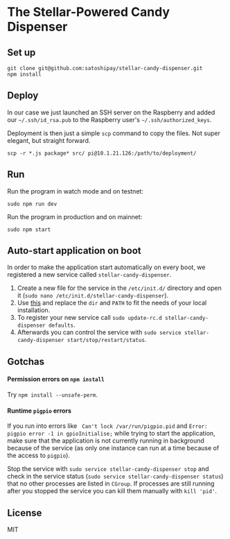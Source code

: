# The Stellar-Powered Candy Dispenser

## Set up

```
git clone git@github.com:satoshipay/stellar-candy-dispenser.git
npm install
```

## Deploy

In our case we just launched an SSH server on the Raspberry and added our `~/.ssh/id_rsa.pub` to the Raspberry user's `~/.ssh/authorized_keys`.

Deployment is then just a simple `scp` command to copy the files. Not super elegant, but straight forward.

```
scp -r *.js package* src/ pi@10.1.21.126:/path/to/deployment/
```

## Run

Run the program in watch mode and on testnet:

```
sudo npm run dev
```

Run the program in production and on mainnet:

```
sudo npm start
```

## Auto-start application on boot

In order to make the application start automatically on every boot, we registered a new service called `stellar-candy-dispenser`.

1. Create a new file for the service in the `/etc/init.d/` directory and open it (`sudo nano /etc/init.d/stellar-candy-dispenser`).
2. Use [this](etc/init.d/stellar-candy-dispenser) and replace the `dir` and `PATH` to fit the needs of your local installation.
3. To register your new service call `sudo update-rc.d stellar-candy-dispenser defaults`.
4. Afterwards you can control the service with `sudo service stellar-candy-dispenser start/stop/restart/status`.

## Gotchas

#### Permission errors on `npm install`

Try `npm install --unsafe-perm`.

#### Runtime `pigpio` errors

If you run into errors like ` Can't lock /var/run/pigpio.pid` and `Error: pigpio error -1 in gpioInitialise;` while trying to start the application, make sure that the application is not currently running in background because of the service (as only one instance can run at a time because of the access to `pigpio`). 

Stop the service with `sudo service stellar-candy-dispenser stop` and check in the service status (`sudo service stellar-candy-dispenser status`) that no other processes are listed in `CGroup`. If processes are still running after you stopped the service you can kill them manually with `kill 'pid'`.


## License

MIT
